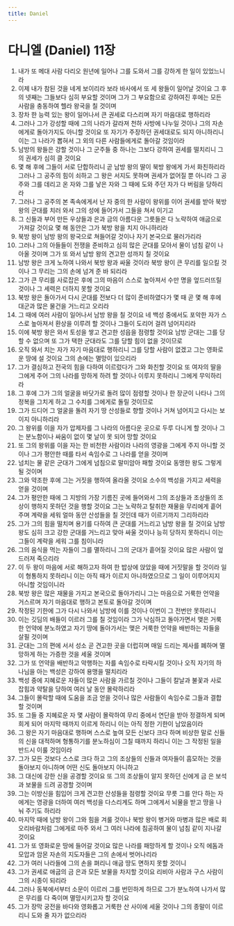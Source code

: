 ```yaml
---
title: Daniel
---
```


# 다니엘 (Daniel) 11장
1. 내가 또 메대 사람 다리오 원년에 일어나 그를 도와서 그를 강하게 한 일이 있었느니라
1. 이제 내가 참된 것을 네게 보이리라 보라 바사에서 또 세 왕들이 일어날 것이요 그 후의 넷째는 그들보다 심히 부요할 것이며 그가 그 부요함으로 강하여진 후에는 모든 사람을 충동하여 헬라 왕국을 칠 것이며
1. 장차 한 능력 있는 왕이 일어나서 큰 권세로 다스리며 자기 마음대로 행하리라
1. 그러나 그가 강성할 때에 그의 나라가 갈라져 천하 사방에 나누일 것이나 그의 자손에게로 돌아가지도 아니할 것이요 또 자기가 주장하던 권세대로도 되지 아니하리니 이는 그 나라가 뽑혀서 그 외의 다른 사람들에게로 돌아갈 것임이라
1. 남방의 왕들은 강할 것이나 그 군주들 중 하나는 그보다 강하여 권세를 떨치리니 그의 권세가 심히 클 것이요
1. 몇 해 후에 그들이 서로 단합하리니 곧 남방 왕의 딸이 북방 왕에게 가서 화친하리라 그러나 그 공주의 힘이 쇠하고 그 왕은 서지도 못하며 권세가 없어질 뿐 아니라 그 공주와 그를 데리고 온 자와 그를 낳은 자와 그 때에 도와 주던 자가 다 버림을 당하리라
1. 그러나 그 공주의 본 족속에게서 난 자 중의 한 사람이 왕위를 이어 권세를 받아 북방 왕의 군대를 치러 와서 그의 성에 들어가서 그들을 쳐서 이기고
1. 그 신들과 부어 만든 우상들과 은과 금의 아름다운 그릇들은 다 노략하여 애굽으로 가져갈 것이요 몇 해 동안은 그가 북방 왕을 치지 아니하리라
1. 북방 왕이 남방 왕의 왕국으로 쳐들어갈 것이나 자기 본국으로 물러가리라
1. 그러나 그의 아들들이 전쟁을 준비하고 심히 많은 군대를 모아서 물이 넘침 같이 나아올 것이며 그가 또 와서 남방 왕의 견고한 성까지 칠 것이요
1. 남방 왕은 크게 노하여 나와서 북방 왕과 싸울 것이라 북방 왕이 큰 무리를 일으킬 것이나 그 무리는 그의 손에 넘겨 준 바 되리라
1. 그가 큰 무리를 사로잡은 후에 그의 마음이 스스로 높아져서 수만 명을 엎드러뜨릴 것이나 그 세력은 더하지 못할 것이요
1. 북방 왕은 돌아가서 다시 군대를 전보다 더 많이 준비하였다가 몇 때 곧 몇 해 후에 대군과 많은 물건을 거느리고 오리라
1. 그 때에 여러 사람이 일어나서 남방 왕을 칠 것이요 네 백성 중에서도 포악한 자가 스스로 높아져서 환상을 이루려 할 것이나 그들이 도리어 걸려 넘어지리라
1. 이에 북방 왕은 와서 토성을 쌓고 견고한 성읍을 점령할 것이요 남방 군대는 그를 당할 수 없으며 또 그가 택한 군대라도 그를 당할 힘이 없을 것이므로
1. 오직 와서 치는 자가 자기 마음대로 행하리니 그를 당할 사람이 없겠고 그는 영화로운 땅에 설 것이요 그의 손에는 멸망이 있으리라
1. 그가 결심하고 전국의 힘을 다하여 이르렀다가 그와 화친할 것이요 또 여자의 딸을 그에게 주어 그의 나라를 망하게 하려 할 것이나 이루지 못하리니 그에게 무익하리라
1. 그 후에 그가 그의 얼굴을 바닷가로 돌려 많이 점령할 것이나 한 장군이 나타나 그의 정복을 그치게 하고 그 수치를 그에게로 돌릴 것이므로
1. 그가 드디어 그 얼굴을 돌려 자기 땅 산성들로 향할 것이나 거쳐 넘어지고 다시는 보이지 아니하리라
1. 그 왕위를 이을 자가 압제자를 그 나라의 아름다운 곳으로 두루 다니게 할 것이나 그는 분노함이나 싸움이 없이 몇 날이 못 되어 망할 것이요
1. 또 그의 왕위를 이을 자는 한 비천한 사람이라 나라의 영광을 그에게 주지 아니할 것이나 그가 평안한 때를 타서 속임수로 그 나라를 얻을 것이며
1. 넘치는 물 같은 군대가 그에게 넘침으로 말미암아 패할 것이요 동맹한 왕도 그렇게 될 것이며
1. 그와 약조한 후에 그는 거짓을 행하여 올라올 것이요 소수의 백성을 가지고 세력을 얻을 것이며
1. 그가 평안한 때에 그 지방의 가장 기름진 곳에 들어와서 그의 조상들과 조상들의 조상이 행하지 못하던 것을 행할 것이요 그는 노략하고 탈취한 재물을 무리에게 흩어 주며 계략을 세워 얼마 동안 산성들을 칠 것인데 때가 이르기까지 그리하리라
1. 그가 그의 힘을 떨치며 용기를 다하여 큰 군대를 거느리고 남방 왕을 칠 것이요 남방 왕도 심히 크고 강한 군대를 거느리고 맞아 싸울 것이나 능히 당하지 못하리니 이는 그들이 계략을 세워 그를 침이니라
1. 그의 음식을 먹는 자들이 그를 멸하리니 그의 군대가 흩어질 것이요 많은 사람이 엎드러져 죽으리라
1. 이 두 왕이 마음에 서로 해하고자 하여 한 밥상에 앉았을 때에 거짓말을 할 것이라 일이 형통하지 못하리니 이는 아직 때가 이르지 아니하였으므로 그 일이 이루어지지 아니할 것임이니라
1. 북방 왕은 많은 재물을 가지고 본국으로 돌아가리니 그는 마음으로 거룩한 언약을 거스르며 자기 마음대로 행하고 본토로 돌아갈 것이며
1. 작정된 기한에 그가 다시 나와서 남방에 이를 것이나 이번이 그 전번만 못하리니
1. 이는 깃딤의 배들이 이르러 그를 칠 것임이라 그가 낙심하고 돌아가면서 맺은 거룩한 언약에 분노하였고 자기 땅에 돌아가서는 맺은 거룩한 언약을 배반하는 자들을 살필 것이며
1. 군대는 그의 편에 서서 성소 곧 견고한 곳을 더럽히며 매일 드리는 제사를 폐하며 멸망하게 하는 가증한 것을 세울 것이며
1. 그가 또 언약을 배반하고 악행하는 자를 속임수로 타락시킬 것이나 오직 자기의 하나님을 아는 백성은 강하여 용맹을 떨치리라
1. 백성 중에 지혜로운 자들이 많은 사람을 가르칠 것이나 그들이 칼날과 불꽃과 사로잡힘과 약탈을 당하여 여러 날 동안 몰락하리라
1. 그들이 몰락할 때에 도움을 조금 얻을 것이나 많은 사람들이 속임수로 그들과 결합할 것이며
1. 또 그들 중 지혜로운 자 몇 사람이 몰락하여 무리 중에서 연단을 받아 정결하게 되며 희게 되어 마지막 때까지 이르게 하리니 이는 아직 정한 기한이 남았음이라
1. 그 왕은 자기 마음대로 행하며 스스로 높여 모든 신보다 크다 하며 비상한 말로 신들의 신을 대적하며 형통하기를 분노하심이 그칠 때까지 하리니 이는 그 작정된 일을 반드시 이룰 것임이라
1. 그가 모든 것보다 스스로 크다 하고 그의 조상들의 신들과 여자들이 흠모하는 것을 돌아보지 아니하며 어떤 신도 돌아보지 아니하고
1. 그 대신에 강한 신을 공경할 것이요 또 그의 조상들이 알지 못하던 신에게 금 은 보석과 보물을 드려 공경할 것이며
1. 그는 이방신을 힘입어 크게 견고한 산성들을 점령할 것이요 무릇 그를 안다 하는 자에게는 영광을 더하여 여러 백성을 다스리게도 하며 그에게서 뇌물을 받고 땅을 나눠 주기도 하리라
1. 마지막 때에 남방 왕이 그와 힘을 겨룰 것이나 북방 왕이 병거와 마병과 많은 배로 회오리바람처럼 그에게로 마주 와서 그 여러 나라에 침공하여 물이 넘침 같이 지나갈 것이요
1. 그가 또 영화로운 땅에 들어갈 것이요 많은 나라를 패망하게 할 것이나 오직 에돔과 모압과 암몬 자손의 지도자들은 그의 손에서 벗어나리라
1. 그가 여러 나라들에 그의 손을 펴리니 애굽 땅도 면하지 못할 것이니
1. 그가 권세로 애굽의 금 은과 모든 보물을 차지할 것이요 리비아 사람과 구스 사람이 그의 시종이 되리라
1. 그러나 동북에서부터 소문이 이르러 그를 번민하게 하므로 그가 분노하여 나가서 많은 무리를 다 죽이며 멸망시키고자 할 것이요
1. 그가 장막 궁전을 바다와 영화롭고 거룩한 산 사이에 세울 것이나 그의 종말이 이르리니 도와 줄 자가 없으리라